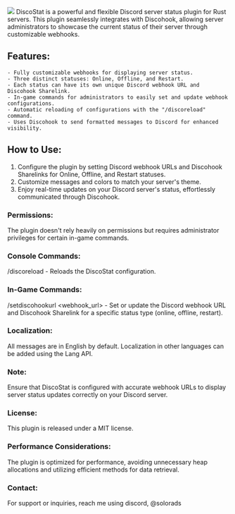 ![](https://i.imgur.com/03Ub9hj.png)
DiscoStat is a powerful and flexible Discord server status plugin for Rust servers. This plugin seamlessly integrates with Discohook, allowing server administrators to showcase the current status of their server through customizable webhooks.

##     Features:
    - Fully customizable webhooks for displaying server status.
    - Three distinct statuses: Online, Offline, and Restart.
    - Each status can have its own unique Discord webhook URL and Discohook Sharelink.
    - In-game commands for administrators to easily set and update webhook configurations.
    - Automatic reloading of configurations with the "/discoreload" command.
    - Uses Discohook to send formatted messages to Discord for enhanced visibility.

##     How to Use:
1. Configure the plugin by setting Discord webhook URLs and Discohook Sharelinks for Online, Offline, and Restart statuses.
2. Customize messages and colors to match your server's theme.
3. Enjoy real-time updates on your Discord server's status, effortlessly communicated through Discohook.

###     Permissions:
The plugin doesn't rely heavily on permissions but requires administrator privileges for certain in-game commands.

###    Console Commands:
/discoreload - Reloads the DiscoStat configuration.

###    In-Game Commands:
/setdiscohookurl <type> <webhook_url> <sharelink> - Set or update the Discord webhook URL and Discohook Sharelink for a specific status type (online, offline, restart).

###    Localization:
All messages are in English by default. Localization in other languages can be added using the Lang API.

###     Note:
Ensure that DiscoStat is configured with accurate webhook URLs to display server status updates correctly on your Discord server.

###     License:
This plugin is released under a MIT license.

###    Performance Considerations:
The plugin is optimized for performance, avoiding unnecessary heap allocations and utilizing efficient methods for data retrieval.

###     Contact:
For support or inquiries, reach me using discord, @solorads